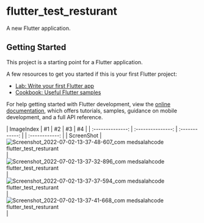 # flutter_test_resturant

A new Flutter application.

## Getting Started

This project is a starting point for a Flutter application.

A few resources to get you started if this is your first Flutter project:

- [Lab: Write your first Flutter app](https://docs.flutter.dev/get-started/codelab)
- [Cookbook: Useful Flutter samples](https://docs.flutter.dev/cookbook)

For help getting started with Flutter development, view the
[online documentation](https://docs.flutter.dev/), which offers tutorials,
samples, guidance on mobile development, and a full API reference.

| ImageIndex | #1 | #2 | #3 | #4 |
| :--------------: | :---------------: | :------------: |  | :------------: |
| ScreenShot | ![Screenshot_2022-07-02-13-37-48-607_com medsalahcode flutter_test_resturant](https://user-images.githubusercontent.com/67063037/177001820-4f41580b-87d1-4eca-876f-f9e2e1c998e7.jpg) | ![Screenshot_2022-07-02-13-37-32-896_com medsalahcode flutter_test_resturant](https://user-images.githubusercontent.com/67063037/177001823-e6140478-23c8-40a1-9659-8e0a3bf192f8.jpg) | ![Screenshot_2022-07-02-13-37-37-594_com medsalahcode flutter_test_resturant](https://user-images.githubusercontent.com/67063037/177001827-c0e32a27-c58d-4516-8e34-a85cb74ccf09.jpg)  | ![Screenshot_2022-07-02-13-37-41-668_com medsalahcode flutter_test_resturant](https://user-images.githubusercontent.com/67063037/177001829-6283019a-df4f-4e5a-ab3f-ee45c9b5774f.jpg)  |


